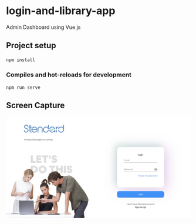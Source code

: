 # login-and-library-app

Admin Dashboard using Vue js

## Project setup
```
npm install
```

### Compiles and hot-reloads for development
```
npm run serve
```

## Screen Capture

![Alt text](src/assets/screen-capture/login-page.png)
